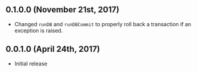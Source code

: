 ## 0.1.0.0 (November 21st, 2017)

- Changed `runDB` and `runDBCommit` to properly roll back a transaction if an exception is raised.

## 0.0.1.0 (April 24th, 2017)

- Initial release
